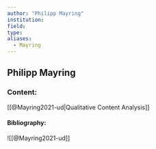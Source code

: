 ```yaml
---
author: "Philipp Mayring"
institution:
field:
type:
aliases:
  - Mayring
---
```


## Philipp Mayring

### Content:
[[@Mayring2021-ud|Qualitative Content Analysis]]

#### Bibliography:

![[@Mayring2021-ud]]